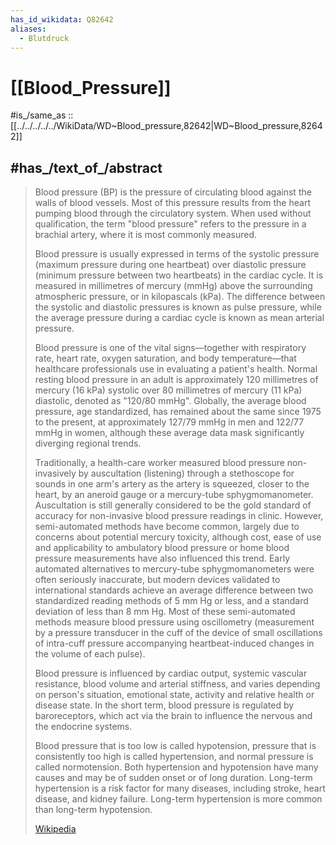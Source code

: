 ```yaml
---
has_id_wikidata: Q82642
aliases:
  - Blutdruck
---
```


# [[Blood_Pressure]] 

#is_/same_as :: [[../../../../../WikiData/WD~Blood_pressure,82642|WD~Blood_pressure,82642]] 

## #has_/text_of_/abstract 

> Blood pressure (BP) is the pressure of circulating blood against the walls of blood vessels. 
> Most of this pressure results from the heart pumping blood through the circulatory system. 
> When used without qualification, the term "blood pressure" refers to the pressure in a brachial artery, 
> where it is most commonly measured. 
> 
> Blood pressure is usually expressed in terms of the systolic pressure (maximum pressure during one heartbeat) over diastolic pressure (minimum pressure between two heartbeats) in the cardiac cycle. It is measured in millimetres of mercury (mmHg) above the surrounding atmospheric pressure, or in kilopascals (kPa). The difference between the systolic and diastolic pressures is known as pulse pressure, while the average pressure during a cardiac cycle is known as mean arterial pressure.
>
> Blood pressure is one of the vital signs—together with respiratory rate, heart rate, oxygen saturation, and body temperature—that healthcare professionals use in evaluating a patient's health. Normal resting blood pressure in an adult is approximately 120 millimetres of mercury (16 kPa) systolic over 80 millimetres of mercury (11 kPa) diastolic, denoted as "120/80 mmHg". Globally, the average blood pressure, age standardized, has remained about the same since 1975 to the present, at approximately 127/79 mmHg in men and 122/77 mmHg in women, although these average data mask significantly diverging regional trends.
>
> Traditionally, a health-care worker measured blood pressure non-invasively by auscultation (listening) through a stethoscope for sounds in one arm's artery as the artery is squeezed, closer to the heart, by an aneroid gauge or a mercury-tube sphygmomanometer. Auscultation is still generally considered to be the gold standard of accuracy for non-invasive blood pressure readings in clinic. However, semi-automated methods have become common, largely due to concerns about potential mercury toxicity, although cost, ease of use and applicability to ambulatory blood pressure or home blood pressure measurements have also influenced this trend. Early automated alternatives to mercury-tube sphygmomanometers were often seriously inaccurate, but modern devices validated to international standards achieve an average difference between two standardized reading methods of 5 mm Hg or less, and a standard deviation of less than 8 mm Hg. Most of these semi-automated methods measure blood pressure using oscillometry (measurement by a pressure transducer in the cuff of the device of small oscillations of intra-cuff pressure accompanying heartbeat-induced changes in the volume of each pulse).
>
> Blood pressure is influenced by cardiac output, systemic vascular resistance, blood volume and arterial stiffness, and varies depending on person's situation, emotional state, activity and relative health or disease state. In the short term, blood pressure is regulated by baroreceptors, which act via the brain to influence the nervous and the endocrine systems.
>
> Blood pressure that is too low is called hypotension, pressure that is consistently too high is called hypertension, and normal pressure is called normotension. Both hypertension and hypotension have many causes and may be of sudden onset or of long duration. Long-term hypertension is a risk factor for many diseases, including stroke, heart disease, and kidney failure. Long-term hypertension is more common than long-term hypotension.
>
> [Wikipedia](https://en.wikipedia.org/wiki/Blood%20pressure) 

